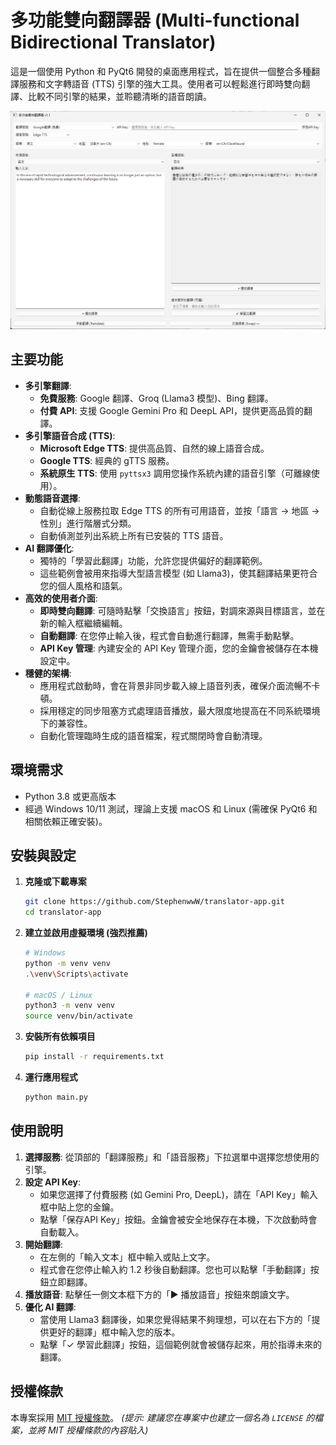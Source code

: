 # 多功能雙向翻譯器 (Multi-functional Bidirectional Translator)

這是一個使用 Python 和 PyQt6 開發的桌面應用程式，旨在提供一個整合多種翻譯服務和文字轉語音 (TTS) 引擎的強大工具。使用者可以輕鬆進行即時雙向翻譯、比較不同引擎的結果，並聆聽清晰的語音朗讀。

![應用程式截圖](images/screenshot.png)

## 主要功能

- **多引擎翻譯**:
  - **免費服務**: Google 翻譯、Groq (Llama3 模型)、Bing 翻譯。
  - **付費 API**: 支援 Google Gemini Pro 和 DeepL API，提供更高品質的翻譯。
- **多引擎語音合成 (TTS)**:
  - **Microsoft Edge TTS**: 提供高品質、自然的線上語音合成。
  - **Google TTS**: 經典的 gTTS 服務。
  - **系統原生 TTS**: 使用 `pyttsx3` 調用您操作系統內建的語音引擎（可離線使用）。
- **動態語音選擇**:
  - 自動從線上服務拉取 Edge TTS 的所有可用語音，並按「語言 -> 地區 -> 性別」進行階層式分類。
  - 自動偵測並列出系統上所有已安裝的 TTS 語音。
- **AI 翻譯優化**:
  - 獨特的「學習此翻譯」功能，允許您提供偏好的翻譯範例。
  - 這些範例會被用來指導大型語言模型 (如 Llama3)，使其翻譯結果更符合您的個人風格和語氣。
- **高效的使用者介面**:
  - **即時雙向翻譯**: 可隨時點擊「交換語言」按鈕，對調來源與目標語言，並在新的輸入框繼續編輯。
  - **自動翻譯**: 在您停止輸入後，程式會自動進行翻譯，無需手動點擊。
  - **API Key 管理**: 內建安全的 API Key 管理介面，您的金鑰會被儲存在本機設定中。
- **穩健的架構**:
  - 應用程式啟動時，會在背景非同步載入線上語音列表，確保介面流暢不卡頓。
  - 採用穩定的同步阻塞方式處理語音播放，最大限度地提高在不同系統環境下的兼容性。
  - 自動化管理臨時生成的語音檔案，程式關閉時會自動清理。

## 環境需求

- Python 3.8 或更高版本
- 經過 Windows 10/11 測試，理論上支援 macOS 和 Linux (需確保 PyQt6 和相關依賴正確安裝)。

## 安裝與設定

1.  **克隆或下載專案**
    ```bash
    git clone https://github.com/StephenwwW/translator-app.git
    cd translator-app
    ```

2.  **建立並啟用虛擬環境 (強烈推薦)**
    ```bash
    # Windows
    python -m venv venv
    .\venv\Scripts\activate

    # macOS / Linux
    python3 -m venv venv
    source venv/bin/activate
    ```

3.  **安裝所有依賴項目**
    ```bash
    pip install -r requirements.txt
    ```

4.  **運行應用程式**
    ```bash
    python main.py
    ```

## 使用說明

1.  **選擇服務**: 從頂部的「翻譯服務」和「語音服務」下拉選單中選擇您想使用的引擎。
2.  **設定 API Key**:
    - 如果您選擇了付費服務 (如 Gemini Pro, DeepL)，請在「API Key」輸入框中貼上您的金鑰。
    - 點擊「保存API Key」按鈕。金鑰會被安全地保存在本機，下次啟動時會自動載入。
3.  **開始翻譯**:
    - 在左側的「輸入文本」框中輸入或貼上文字。
    - 程式會在您停止輸入約 1.2 秒後自動翻譯。您也可以點擊「手動翻譯」按鈕立即翻譯。
4.  **播放語音**: 點擊任一側文本框下方的「▶ 播放語音」按鈕來朗讀文字。
5.  **優化 AI 翻譯**:
    - 當使用 Llama3 翻譯後，如果您覺得結果不夠理想，可以在右下方的「提供更好的翻譯」框中輸入您的版本。
    - 點擊「✓ 學習此翻譯」按鈕，這個範例就會被儲存起來，用於指導未來的翻譯。

## 授權條款

本專案採用 [MIT 授權條款](LICENSE)。
*(提示: 建議您在專案中也建立一個名為 `LICENSE` 的檔案，並將 MIT 授權條款的內容貼入)*
